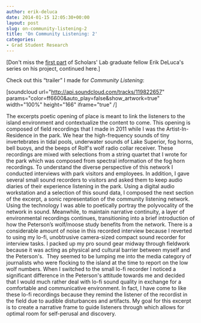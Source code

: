 ```yaml
---
author: erik-deluca
date: 2014-01-15 12:05:30+00:00
layout: post
slug: on-community-listening-2
title: 'On Community Listening: 2'
categories:
- Grad Student Research
---
```


[Don't miss the [first part](http://www.scholarslab.org/digital-humanities/on-community-listening-1/) of Scholars' Lab graduate fellow Erik DeLuca's series on his project, continued here.]

Check out this “trailer” I made for _Community Listening_:

[soundcloud url="http://api.soundcloud.com/tracks/119822657" params="color=ff6600&auto_play=false&show_artwork=true" width="100%" height="166" iframe="true" /]

The excerpts poetic opening of place is meant to link the listeners to the island environment and contextualize the content to come. This opening is composed of field recordings that I made in 2011 while I was the Artist-In-Residence in the park. We hear the high-frequency sounds of tiny invertebrates in tidal pools, underwater sounds of Lake Superior, fog horns, bell buoys, and the beeps of Rolf's wolf radio collar receiver. These recordings are mixed with selections from a string quartet that I wrote for the park which was composed from spectral information of the fog horn recordings. To understand the diverse perspective of this network I conducted interviews with park visitors and employees. In addition, I gave several small sound recorders to visitors and asked them to keep audio diaries of their experience listening in the park. Using a digital audio workstation and a selection of this sound data, I composed the next section of the excerpt, a sonic representation of the community listening network. Using the technology I was able to poetically portray the polyvocality of the network in sound. Meanwhile, to maintain narrative continuity, a layer of environmental recordings continues, transitioning into a brief introduction of how the Peterson’s wolf/moose study benefits from the network. There is a considerable amount of noise in this recorded interview because I reverted to using my lo-fi, unobtrusive camera-sized compact sound recorder for interview tasks. I packed up my pro sound gear midway through fieldwork because it was acting as physical and cultural barrier between myself and the Peterson's.  They seemed to be lumping me into the media category of journalists who were flocking to the island at the time to report on the low wolf numbers. When I switched to the small lo-fi recorder I noticed a significant difference in the Peterson's attitude towards me and decided that I would much rather deal with lo-fi sound quality in exchange for a comfortable and communicative environment. In fact, I have come to like these lo-fi recordings because they remind the listener of the recordist in the field due to audible disturbances and artifacts. My goal for this excerpt is to create a narrative frame to guide listeners through which allows for optimal room for self-perusal and discovery.
